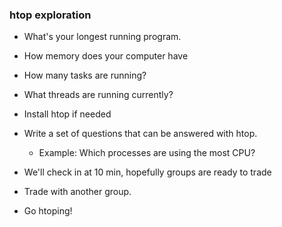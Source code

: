 ### htop exploration

- What's your longest running program.
- How memory does your computer have
- How many tasks are running?
- What threads are running currently?


- Install htop if needed
- Write a set of questions that can be answered with htop.
	- Example: Which processes are using the most CPU?
- We'll check in at 10 min, hopefully groups are ready to trade
- Trade with another group.
- Go htoping!